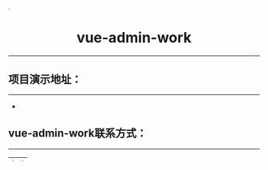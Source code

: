 <img src="/Users/mac/Desktop/WechatIMG2475.png" style="zoom:20%;" />

<h1 align = "center">vue-admin-work</h1>



------

## 项目演示地址：

------

+ [vue-admin-work演示地址]: http://qingqingxuan.gitee.io/vue-admin-work

  

## vue-admin-work联系方式：

------



| <img src="/Users/mac/Desktop/177DEDA37F71DA25271FFB9446E44251.png" style="zoom:20%;" /> | <img src="/Users/mac/Desktop/BBC6F65A84F7D8EE82D4DF5FA098E9E2.png" style="zoom:20%;" /> |
| :----------------------------------------------------------: | :----------------------------------------------------------: |

